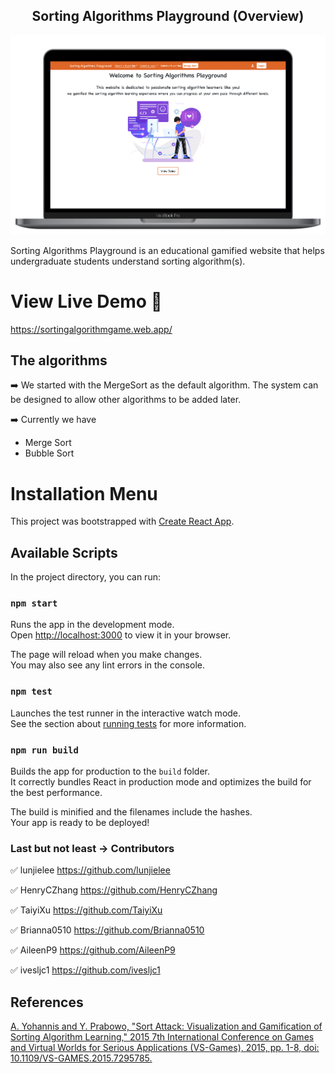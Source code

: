 <h2 align="center">
 Sorting Algorithms Playground (Overview)
</h2>
<div align="center">
  <img alt="Demo" src="./Image/demo.png" />
</div>

Sorting Algorithms Playground is an educational gamified website that helps undergraduate students understand sorting algorithm(s).

# View Live Demo 🚀 

https://sortingalgorithmgame.web.app/

## The algorithms

➡️  We started with the MergeSort as the default algorithm. The system can be designed to allow other algorithms to be added later. 

➡️  Currently we have 
* Merge Sort
* Bubble Sort

# Installation Menu

This project was bootstrapped with [Create React App](https://github.com/facebook/create-react-app).

## Available Scripts

In the project directory, you can run:

### `npm start`

Runs the app in the development mode.\
Open [http://localhost:3000](http://localhost:3000) to view it in your browser.

The page will reload when you make changes.\
You may also see any lint errors in the console.

### `npm test`

Launches the test runner in the interactive watch mode.\
See the section about [running tests](https://facebook.github.io/create-react-app/docs/running-tests) for more information.

### `npm run build`

Builds the app for production to the `build` folder.\
It correctly bundles React in production mode and optimizes the build for the best performance.

The build is minified and the filenames include the hashes.\
Your app is ready to be deployed!

### Last but not least -> Contributors
✅ lunjielee https://github.com/lunjielee
 
✅  HenryCZhang https://github.com/HenryCZhang

✅  TaiyiXu https://github.com/TaiyiXu

✅  Brianna0510 https://github.com/Brianna0510

✅ AileenP9 https://github.com/AileenP9

✅  ivesljc1 https://github.com/ivesljc1

## References

[A. Yohannis and Y. Prabowo, &#34;Sort Attack: Visualization and Gamification of Sorting Algorithm Learning,&#34; 2015 7th International Conference on Games and Virtual Worlds for Serious Applications (VS-Games), 2015, pp. 1-8, doi: 10.1109/VS-GAMES.2015.7295785.](https://ieeexplore.ieee.org/document/7295785)
